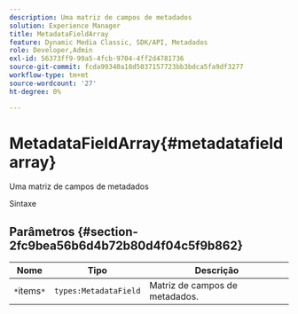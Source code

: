 ```yaml
---
description: Uma matriz de campos de metadados
solution: Experience Manager
title: MetadataFieldArray
feature: Dynamic Media Classic, SDK/API, Metadados
role: Developer,Admin
exl-id: 56373ff9-99a5-4fcb-9704-4ff2d4781736
source-git-commit: fcda99340a18d5037157723bb3bdca5fa9df3277
workflow-type: tm+mt
source-wordcount: '27'
ht-degree: 0%

---
```


# MetadataFieldArray{#metadatafieldarray}

Uma matriz de campos de metadados

Sintaxe

## Parâmetros {#section-2fc9bea56b6d4b72b80d4f04c5f9b862}

| Nome | Tipo | Descrição |
|---|---|---|
| `*`items`*` | `types:MetadataField` | Matriz de campos de metadados. |
